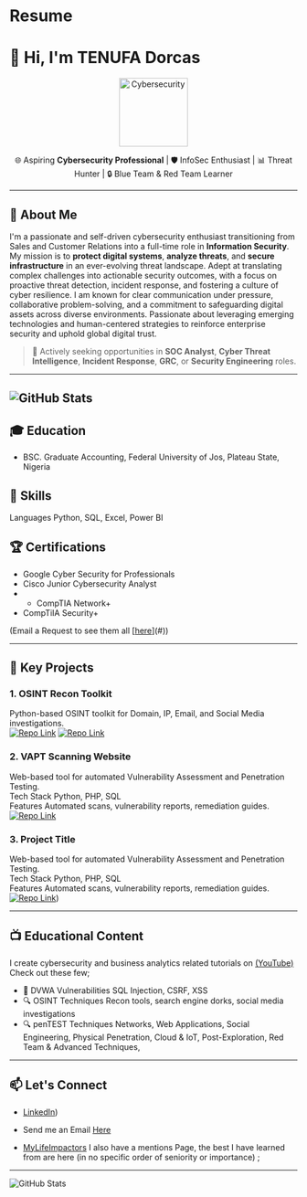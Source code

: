 # Resume


# 👋 Hi, I'm TENUFA Dorcas

<p align="center">
  <img src="https://media.giphy.com/media/2IudUHdI075HL02Pkk/giphy.gif" width="120" alt="Cybersecurity" />
</p>

<p align="center">
  🌐 Aspiring <strong>Cybersecurity Professional</strong> | 🛡️ InfoSec Enthusiast | 📊 Threat Hunter | 🔒 Blue Team & Red Team Learner  
</p>


---

## 🧠 About Me

I'm a passionate and self-driven cybersecurity enthusiast transitioning from Sales and Customer Relations into a full-time role in **Information Security**. My mission is to **protect digital systems**, **analyze threats**, and **secure infrastructure** in an ever-evolving threat landscape. Adept at translating complex challenges into actionable security outcomes, with a focus on proactive threat detection, incident response, and fostering a culture of cyber resilience. I am known for clear communication under pressure, collaborative problem-solving, and a commitment to safeguarding digital assets across diverse environments. Passionate about leveraging emerging technologies and human-centered strategies to reinforce enterprise security and uphold global digital trust.


> 🚀 Actively seeking opportunities in **SOC Analyst**, **Cyber Threat Intelligence**, **Incident Response**, **GRC**, or **Security Engineering** roles.


---  



![GitHub Stats](httpsgithub-readme-stats.vercel.appapiusername=Xbox2020&show_icons=true&theme=radical)
---


## 🎓 Education
- BSC. Graduate Accounting, Federal University of Jos, Plateau State, Nigeria


## 🔧 Skills
Languages Python, SQL, Excel, Power BI  

## 🏆 Certifications
- Google Cyber Security for Professionals
- Cisco Junior Cybersecurity Analyst
- - CompTIA Network+
- CompTiIA Security+



(Email a Request to see them all [[here](httpbit.ly4euDiea)](#))

---

## 🚀 Key Projects

### 1. OSINT Recon Toolkit
Python-based OSINT toolkit for Domain, IP, Email, and Social Media investigations.  
[![Repo Link](httpsimg.shields.iobadge🔗-Repository-black)](httpsgithub.compath1886osint-toolkit)
[![Repo Link](httpsimg.shields.iobadge🔗-Repository&StepByStepWalkThrough-black)](httpsgithub.comXbox2020Cyber-OSINT-Recon-Toolkit)

### 2. VAPT Scanning Website
Web-based tool for automated Vulnerability Assessment and Penetration Testing.  
Tech Stack Python, PHP, SQL  
Features Automated scans, vulnerability reports, remediation guides.  
[![Repo Link](httpsimg.shields.iobadge🔗-Repository-black)](httpsgithub.compath1886vapt-scanner-link-from-Repositories-URL)


### 3. Project Title
Web-based tool for automated Vulnerability Assessment and Penetration Testing.  
Tech Stack Python, PHP, SQL  
Features Automated scans, vulnerability reports, remediation guides.  
[![Repo Link](httpsimg.shields.iobadge🔗-Repository-black)](https://github.com/Deenalyst567/Flask-Vulnerability-Audit-Hardening-Project))



---

## 📺 Educational Content
I create cybersecurity and business analytics related tutorials on [(YouTube)](httpswww.youtube.com@JohnPaulIghorue)  
Check out these few;
- 🎥 DVWA Vulnerabilities SQL Injection, CSRF, XSS
- 🔍 OSINT Techniques Recon tools, search engine dorks, social media investigations
- 🔍 penTEST Techniques Networks, Web Applications, Social Engineering, Physical Penetration, Cloud & IoT, Post-Exploration, Red Team & Advanced Techniques,  

---

## 📫 Let's Connect
- [LinkedIn](https://www.linkedin.com/in/tenufa-dorcas-471063260/))
- Send me an Email [Here](dorcastenufa@gmail.com)

- [MyLifeImpactors](httpsgithub.comXbox2020Diary-of-Works)  I also have a mentions Page, the best I have learned from are here (in no specific order of seniority or importance) ;
   




---
![GitHub Stats](httpsgithub-readme-stats.vercel.appapiusername=Xbox2020&show_icons=true&theme=radical)
